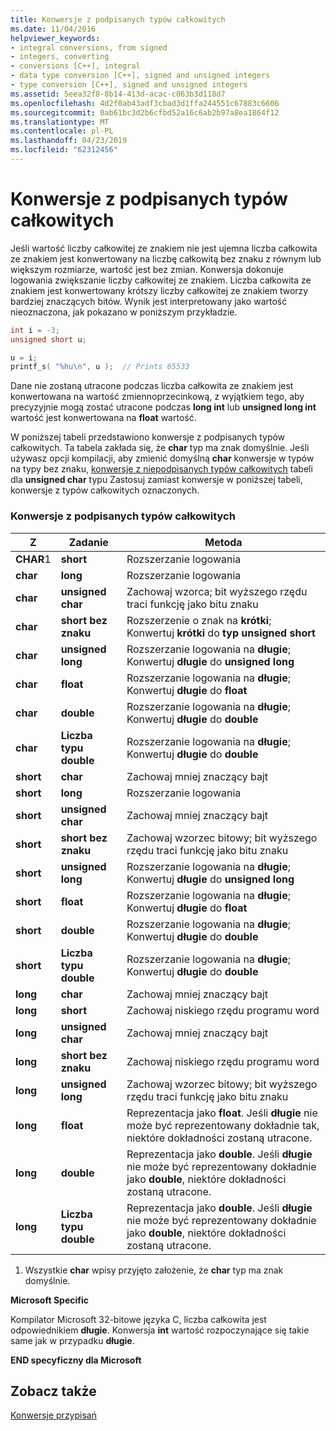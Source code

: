```yaml
---
title: Konwersje z podpisanych typów całkowitych
ms.date: 11/04/2016
helpviewer_keywords:
- integral conversions, from signed
- integers, converting
- conversions [C++], integral
- data type conversion [C++], signed and unsigned integers
- type conversion [C++], signed and unsigned integers
ms.assetid: 5eea32f8-8b14-413d-acac-c063b3d118d7
ms.openlocfilehash: 4d2f0ab43adf3cbad3d1ffa244551c67883c6606
ms.sourcegitcommit: 0ab61bc3d2b6cfbd52a16c6ab2b97a8ea1864f12
ms.translationtype: MT
ms.contentlocale: pl-PL
ms.lasthandoff: 04/23/2019
ms.locfileid: "62312456"
---
```

# <a name="conversions-from-signed-integral-types"></a>Konwersje z podpisanych typów całkowitych

Jeśli wartość liczby całkowitej ze znakiem nie jest ujemna liczba całkowita ze znakiem jest konwertowany na liczbę całkowitą bez znaku z równym lub większym rozmiarze, wartość jest bez zmian. Konwersja dokonuje logowania zwiększanie liczby całkowitej ze znakiem. Liczba całkowita ze znakiem jest konwertowany krótszy liczby całkowitej ze znakiem tworzy bardziej znaczących bitów. Wynik jest interpretowany jako wartość nieoznaczona, jak pokazano w poniższym przykładzie.

```C
int i = -3;
unsigned short u;

u = i;
printf_s( "%hu\n", u );  // Prints 65533
```

Dane nie zostaną utracone podczas liczba całkowita ze znakiem jest konwertowana na wartość zmiennoprzecinkową, z wyjątkiem tego, aby precyzyjnie mogą zostać utracone podczas **long int** lub **unsigned long int** wartość jest konwertowana na **float** wartość.

W poniższej tabeli przedstawiono konwersje z podpisanych typów całkowitych. Ta tabela zakłada się, że **char** typ ma znak domyślnie. Jeśli używasz opcji kompilacji, aby zmienić domyślną **char** konwersje w typów na typy bez znaku, [konwersje z niepodpisanych typów całkowitych](../c-language/conversions-from-unsigned-integral-types.md) tabeli dla **unsigned char**  typu Zastosuj zamiast konwersje w poniższej tabeli, konwersje z typów całkowitych oznaczonych.

### <a name="conversions-from-signed-integral-types"></a>Konwersje z podpisanych typów całkowitych

|Z|Zadanie|Metoda|
|----------|--------|------------|
|**CHAR**1|**short**|Rozszerzanie logowania|
|**char**|**long**|Rozszerzanie logowania|
|**char**|**unsigned char**|Zachowaj wzorca; bit wyższego rzędu traci funkcję jako bitu znaku|
|**char**|**short bez znaku**|Rozszerzenie o znak na **krótki**; Konwertuj **krótki** do **typ unsigned short**|
|**char**|**unsigned long**|Rozszerzanie logowania na **długie**; Konwertuj **długie** do **unsigned long**|
|**char**|**float**|Rozszerzanie logowania na **długie**; Konwertuj **długie** do **float**|
|**char**|**double**|Rozszerzanie logowania na **długie**; Konwertuj **długie** do **double**|
|**char**|**Liczba typu double**|Rozszerzanie logowania na **długie**; Konwertuj **długie** do **double**|
|**short**|**char**|Zachowaj mniej znaczący bajt|
|**short**|**long**|Rozszerzanie logowania|
|**short**|**unsigned char**|Zachowaj mniej znaczący bajt|
|**short**|**short bez znaku**|Zachowaj wzorzec bitowy; bit wyższego rzędu traci funkcję jako bitu znaku|
|**short**|**unsigned long**|Rozszerzanie logowania na **długie**; Konwertuj **długie** do **unsigned long**|
|**short**|**float**|Rozszerzanie logowania na **długie**; Konwertuj **długie** do **float**|
|**short**|**double**|Rozszerzanie logowania na **długie**; Konwertuj **długie** do **double**|
|**short**|**Liczba typu double**|Rozszerzanie logowania na **długie**; Konwertuj **długie** do **double**|
|**long**|**char**|Zachowaj mniej znaczący bajt|
|**long**|**short**|Zachowaj niskiego rzędu programu word|
|**long**|**unsigned char**|Zachowaj mniej znaczący bajt|
|**long**|**short bez znaku**|Zachowaj niskiego rzędu programu word|
|**long**|**unsigned long**|Zachowaj wzorzec bitowy; bit wyższego rzędu traci funkcję jako bitu znaku|
|**long**|**float**|Reprezentacja jako **float**. Jeśli **długie** nie może być reprezentowany dokładnie tak, niektóre dokładności zostaną utracone.|
|**long**|**double**|Reprezentacja jako **double**. Jeśli **długie** nie może być reprezentowany dokładnie jako **double**, niektóre dokładności zostaną utracone.|
|**long**|**Liczba typu double**|Reprezentacja jako **double**. Jeśli **długie** nie może być reprezentowany dokładnie jako **double**, niektóre dokładności zostaną utracone.|

1. Wszystkie **char** wpisy przyjęto założenie, że **char** typ ma znak domyślnie.

**Microsoft Specific**

Kompilator Microsoft 32-bitowe języka C, liczba całkowita jest odpowiednikiem **długie**. Konwersja **int** wartość rozpoczynające się takie same jak w przypadku **długie**.

**END specyficzny dla Microsoft**

## <a name="see-also"></a>Zobacz także

[Konwersje przypisań](../c-language/assignment-conversions.md)
